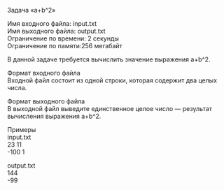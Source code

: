 ﻿Задача «a+b^2»

Имя входного файла:	input.txt  
Имя выходного файла: output.txt  
Ограничение по времени:	2 секунды  
Ограничение по памяти:256 мегабайт  

В данной задаче требуется вычислить значение выражения a+b^2.

Формат входного файла  
Входной файл состоит из одной строки, которая содержит два целых числа.

Формат выходного файла  
В выходной файл выведите единственное целое число — результат вычисления выражения a+b^2. 

Примеры  
input.txt  
23 11  
-100 1  

output.txt  
144  
-99